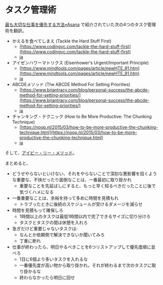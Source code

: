 タスク管理術
============

[最も大切な仕事を優先する方法•Asana](https://asana.com/ja/resources/how-prioritize-tasks-work) で紹介されていた次の4つのタスク管理術を翻訳。

- かえるを食べてしまえ (Tackle the Hard Stuff First)
    - [https://www.codingvc.com/tackle-the-hard-stuff-first](https://www.codingvc.com/tackle-the-hard-stuff-first)
    - [ja](https://peketamin.github.io/work_methods/tackle_the_hard_stuff_first)
- アイゼンハワーマトリクス (Eisenhower's Urgent/Important Principle)
    - [https://www.mindtools.com/pages/article/newHTE_91.htm](https://www.mindtools.com/pages/article/newHTE_91.htm)
    - [ja](https://peketamin.github.io/work_methods/eisenhower_matrix)
- ABCDEメソッド (The ABCDE Method For Setting Priorities)
    - [https://www.briantracy.com/blog/personal-success/the-abcde-method-for-setting-priorities/](https://www.briantracy.com/blog/personal-success/the-abcde-method-for-setting-priorities/)
    - [ja](https://peketamin.github.io/work_methods/abcde_method)
- チャンキング・テクニック (How to Be More Productive: The Chunking Technique)
    - [https://noop.nl/2015/03/how-to-be-more-productive-the-chunking-technique.html](https://noop.nl/2015/03/how-to-be-more-productive-the-chunking-technique.html)
    - [ja](https://peketamin.github.io/work_methods/how_to_be_more_productive_the_chunking_technique)

そして、[アイビー・リー・メソッド](https://peketamin.github.io/work_methods/ivy_lee)。

まとめると、

- どうせやらないといけない、それをやらないことで深刻な悪影響を招くような重要な、不快だったり面倒なことは、一番最初に取り掛かれ
    - 重要なことを先延ばしにすると、もっと早く知るべきだったことに後で気づくハメになる
- 一番重要なことは、余裕を持って多めに時間を見積もれ
    - トラブったときに後続のスケジュールが受けるダメージを減らせ
- 時間を見積もって確保しろ
    - 1時間以上のタスクは最低1時間以内で完了できるサイズに切り分けろ
    - タスクとタスクの間は休憩を入れろ
- 急ぎだけど重要じゃないタスクは:
    - なんとか依頼側で解決できないか聞いてみろ
    - 丁重に断れ
- 仕事が終わったら、明日やるべきことを6つリストアップして優先度順に並べろ
    - 1日に6個より多いタスクを入れるな
    - 一番優先度が高い物から取り掛かれ。それが終わるまで次のタスクに取り掛かるな
    - 終わらなかったら明日に回せ

